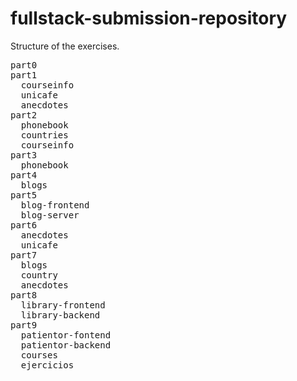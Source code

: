 # fullstack-submission-repository


Structure of the exercises.

<pre>
part0
part1
  courseinfo
  unicafe
  anecdotes
part2
  phonebook
  countries
  courseinfo
part3
  phonebook
part4
  blogs
part5
  blog-frontend
  blog-server
part6
  anecdotes
  unicafe
part7
  blogs
  country
  anecdotes
part8
  library-frontend
  library-backend
part9
  patientor-fontend
  patientor-backend
  courses
  ejercicios
</pre>
